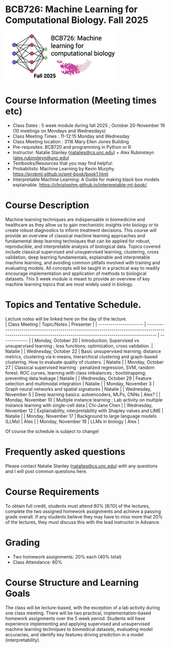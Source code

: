 # BCB726: Machine Learning for Computational Biology. Fall 2025
<p>
  <img src="https://github.com/natalies-teaching/BCB726_Fall2025/blob/main/bcb726.png" width="350" />
</p>

# Course Information (Meeting times etc) 
* Class Dates : 5 week module during fall 2025 ; October 20-November 19 (10 meetings on Mondays and Wednesdays) 
* Class Meeting Times : 11-12:15 Monday and Wednesday 
* Class Meeting location : 3116 Mary Ellen Jones Building
* Pre-requisites: BCB720 and programming in Python or R
* Instructor: Natalie Stanley (natalies@cs.unc.edu) + Alex Rubinsteyn (alex.rubinsteyn@unc.edu) 
* Textbooks/Resources that you may find helpful:
* Probabilistic Machine Learning by Kevin Murphy. https://probml.github.io/pml-book/book1.html 
* Interpretable Machine Learning: A Guide for making black box models explainable. https://christophm.github.io/interpretable-ml-book/ 

# Course Description 
Machine learning techniques are indispensable in biomedicine and healthcare as they allow us to gain mechanistic insights into biology or to create robust diagnostics to inform treatment decisions. This course will provide an overview of classical machine learning approaches and fundamental deep learning techniques that can be applied for robust, reproducible, and interpretable analysis of biological data. Topics covered include classical supervised and unsupervised learning, clustering, cross validation, deep learning fundamentals, explainable and interpretable machine learning, and avoiding common pitfalls involved with training and evaluating models. All concepts will be taught in a practical way to readily encourage implementation and application of methods to biological datasets. This 5 week module is meant to provide an overview of key machine learning topics that are most widely used in biology. 

# Topics and Tentative Schedule.
Lecture notes will be linked here on the day of the lecture.  
| Class Meeting          | Topic/Notes                                                                                                                                                            | Presenter     |
| ---------------------- | ---------------------------------------------------------------------------------------------------------------------------------------------------------------- | ------------- |
| Monday, October 20     | Introduction; Supervised vs unsupervised learning ; loss functions; optimization, cross validation.                                                              | Natalie       |
| Wednesday, October 22  | Basic unsupervised learning; distance metrics, clustering via k\-means, hierarchical clustering and graph-based clustering. How to evaluate quality of clusters. | Natalie       |
| Monday, October 27     | Classical supervised learning : penalized regression, SVM, random forest. ROC curves, learning with class imbalances ; bootstrapping; preventing data leakage    | Natalie       |
| Wednesday, October 29  | Feature selection and multimodal integration                                                                                                                     | Natalie       |
| Monday, November 3     | Graph neural networks and spatial signatures                                                                                                                     | Natalie       |
| Wednesday, November 5  | Deep learning basics: autoencoders, MLPs, CNNs                                                                                                                   | Alex?         |
| Monday, November 10    | Multiple instance learning ; Lab activity on multiple instance learning with single-cell data                                                                    | Chi-Jane Chen |
| Wednesday, November 12 | Explainability, interpretability with Shapley values and LIME                                                                                                    | Natalie       |
| Monday, November 17    | Background to large language models (LLMs)                                                                                                                       | Alex          |
| Monday, November 19    | LLMs in biology                                                                                                                                                  | Alex          |

Of course the schedule is subject to change! 

# Frequently asked questions
Please contact Natalie Stanley (natalies@cs.unc.edu) with any questions and I will post common questions here. 

# Course Requirements 
To obtain full credit, students must attend 80% [8/10] of the lectures, complete the two assigned homework assignments and achieve a passing grade overall. If any students believe they may
have to miss more that 20% of the lectures, they must discuss this with the lead instructor in
Advance.

# Grading 
* Two homework assignments: 20% each (40% total)
* Class Attendance: 60%

# Course Structure and Learning Goals
The class will be lecture-based, with the exception of a lab activity during one class meeting. There will be two practical, implementation-based homework assignments over the 5 week period. Students will have experience implementing and applying supervised and unsupervised machine learning techniques to biomedical datasets, evaluating model accuracies, and identify key features driving prediction in a model (interpretability). 




